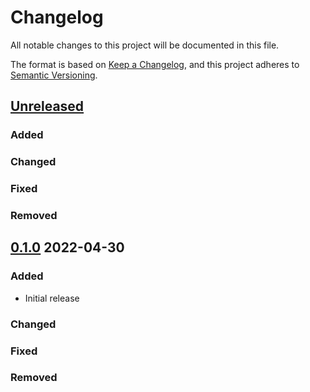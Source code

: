 # Changelog
All notable changes to this project will be documented in this file.

The format is based on [Keep a Changelog](https://keepachangelog.com/en/1.0.0/),
and this project adheres to [Semantic Versioning](https://semver.org/spec/v2.0.0.html).

## [Unreleased]
### Added

### Changed

### Fixed

### Removed

## [0.1.0] 2022-04-30
### Added
* Initial release

### Changed

### Fixed

### Removed

[Unreleased]: https://github.com/rubocop-semver/rubocop-ruby3_0/compare/.v0.1.0...HEAD
[0.1.0]: https://github.com/rubocop-semver/rubocop-ruby3_0/compare/c4cc8fb6374d338e2c328812b4f74c78dfe5cfbd...v0.1.0
